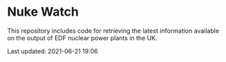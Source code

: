 # Nuke Watch

This repository includes code for retrieving the latest information available on the output of EDF nuclear power plants in the UK.

Last updated: 2021-06-21 19:06